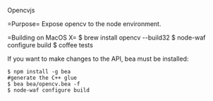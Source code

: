 Opencvjs


=Purpose=
Expose opencv to the node environment.


=Building on MacOS X=
	$ brew install opencv --build32
	$ node-waf configure build
	$ coffee tests

If you want to make changes to the API, bea must be installed:

	$ npm install -g bea
	#generate the C++ glue
	$ bea bea/opencv.bea -f
	$ node-waf configure build